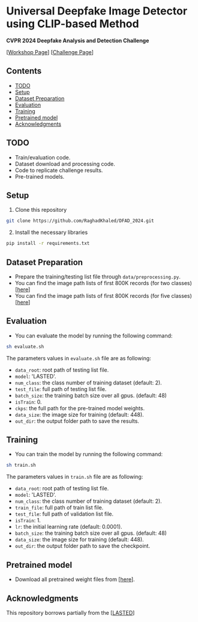 # Universal Deepfake Image Detector using CLIP-based Method

**CVPR 2024 Deepfake Analysis and Detection Challenge** <br>


[[Workshop Page](https://dfad.unimore.it/)] [[Challenge Page](https://dfad.unimore.it/challenge/)]


## Contents

- [TODO](#todo)
- [Setup](#setup)
- [Dataset Preparation](#dataset-preparation)
- [Evaluation](#evaluation)
- [Training](#training)
- [Pretrained model](#pretrained-model)
- [Acknowledgments](#acknowledgments)


## TODO
- Train/evaluation code.
- Dataset download and processing code.
- Code to replicate challenge results.
- Pre-trained models.


## Setup 

1. Clone this repository 
```bash
git clone https://github.com/RaghadKhaled/DFAD_2024.git
```

2. Install the necessary libraries
```bash
pip install -r requirements.txt
```


## Dataset Preparation
- Prepare the training/testing list file through `data/preprocessing.py`.
- You can find the image path lists of first 800K records (for two classes) [[here](https://drive.google.com/file/d/1xT-3v5CmSs6Hqs2Lbn5_I39qOS1G1K3e/view?usp=sharing)]
- You can find the image path lists of first 800K records (for five classes) [[here](https://drive.google.com/file/d/1kcFZOTR02iImBT2yhH_BBh5vPMOBHDLF/view?usp=sharing)]

## Evaluation
- You can evaluate the model by running the following command:
```bash
sh evaluate.sh
```

The parameters values in `evaluate.sh` file are as following:

- `data_root`: root path of testing list file.
- `model`: 'LASTED'.
- `num_class`: the class number of training dataset (default: 2).
- `test_file`: full path of testing list file.
- `batch_size`: the training batch size over all gpus. (default: 48)
- `isTrain`: 0.
- `ckps`: the full path for the pre-trained model weights.
- `data_size`: the image size for training (default: 448). 
- `out_dir`: the output folder path to save the results.


## Training
- You can train the model by running the following command:
```bash
sh train.sh
```

The parameters values in `train.sh` file are as following:

- `data_root`: root path of testing list file.
- `model`: 'LASTED'.
- `num_class`: the class number of training dataset (default: 2).
- `train_file`: full path of train list file.
- `test_file`: full path of validation list file.
- `isTrain`: 1.
- `lr`: the initial learning rate (default: 0.0001).
- `batch_size`: the training batch size over all gpus. (default: 48)
- `data_size`: the image size for training (default: 448). 
- `out_dir`: the output folder path to save the checkpoint.



## Pretrained model

- Download all pretrained weight files from [[here](https://drive.google.com/drive/folders/1DgiN4aeTbEdHt9Pre_iQxfVn_KOEhXlJ?usp=drive_link)].

## Acknowledgments
This repository borrows partially from the [[LASTED](https://github.com/HighwayWu/LASTED)]

